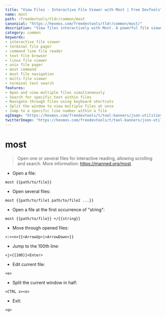 ```yaml
---
title: "View Files - Interactive File Viewer with Most | Free DevTools"
name: most
path: /freedevtools/tldr/common/most
canonical: "https://hexmos.com/freedevtools/tldr/common/most/"
description: "View files interactively with Most. A powerful file viewer for scrolling, searching, and navigating multiple files with ease. Free online tool, no registration required."
category: common
keywords:
- interactive file viewer
- terminal file pager
- command line file reader
- text file browser
- linux file viewer
- unix file pager
- most command
- most file navigation
- multi-file viewer
- terminal text search
features:
- Open and view multiple files simultaneously
- Search for specific text within files
- Navigate through files using keyboard shortcuts
- Split the window to view multiple files at once
- Jump to a specific line number within a file
ogImage: "https://hexmos.com/freedevtools/t/tool-banners/json-utilities-banner.png"
twitterImage: "https://hexmos.com/freedevtools/t/tool-banners/json-utilities-banner.png"
---
```


# most

> Open one or several files for interactive reading, allowing scrolling and search.
> More information: <https://manned.org/most>.

- Open a file:

`most {{path/to/file}}`

- Open several files:

`most {{path/to/file1 path/to/file2 ...}}`

- Open a file at the first occurrence of "string":

`most {{path/to/file}} +/{{string}}`

- Move through opened files:

`<:><n>{{<ArrowUp>|<ArrowDown>}}`

- Jump to the 100th line:

`<j>{{100}}<Enter>`

- Edit current file:

`<e>`

- Split the current window in half:

`<CTRL x><o>`

- Exit:

`<q>`
